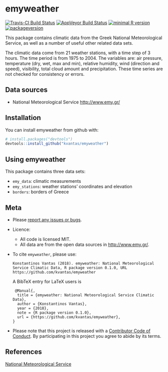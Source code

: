 
<!-- README.md is generated from README.Rmd. Please edit that file -->

# emyweather

[![Travis-CI Build
Status](https://travis-ci.org/kvantas/emyweather.svg?branch=master)](https://travis-ci.org/kvantas/emyweather)
[![AppVeyor Build
Status](https://ci.appveyor.com/api/projects/status/github/kvantas/emyweather?branch=master&svg=true)](https://ci.appveyor.com/project/kvantas/emyweather)
[![minimal R
version](https://img.shields.io/badge/R%3E%3D-3.4.0-6666ff.svg)](https://cran.r-project.org/)
[![packageversion](https://img.shields.io/badge/Package%20version-0.1.0-orange.svg?style=flat-square)](https://github.com/kvantas/emyweather)

This package contains climatic data from the Greek National
Meteorological Service, as well as a number of useful other related data
sets.

The climatic data come from 21 weather stations, with a time step of 3
hours. The time period is from 1975 to 2004. The variables are: air
pressure, temperature (dry, wet, max and min), relative humidity, wind
(direction and speed), visibility, total cloud amount and precipitation.
These time series are not checked for consistency or errors.

## Data sources

  - National Meteorological Service <http://www.emy.gr/>

## Installation

You can install emyweather from github with:

``` r
# install.packages("devtools")
devtools::install_github("kvantas/emyweather")
```

## Using emyweather

This package contains three data sets:

  - `emy_data`: climatic measurements
  - `emy_stations`: weather stations’ coordinates and elevation
  - `borders`: borders of Greece

## Meta

  - Please [report any issues or
    bugs](https://github.com/kvantas/emyweather/issues).

  - Licence:
    
      - All code is licensed MIT.
      - All data are from the open data sources in <http://www.emy.gr/>.

  - To cite `emyweather`, please
        use:
    
        Konstantinos Vantas (2018). emyweather: National Meteorological Service Climatic Data, R package version 0.1.0, URL https://github.com/kvantas/emyweather
    
    A BibTeX entry for LaTeX users is
    
    ``` 
     @Manual{,
      title = {emyweather: National Meteorological Service Climatic Data},
      author = {Konstantinos Vantas},
      year = {2018},
      note = {R package version 0.1.0},
      url = {https://github.com/kvantas/emyweather},
    }
    ```

  - Please note that this project is released with a [Contributor Code
    of Conduct](/CONDUCT.md). By participating in this project you agree
    to abide by its terms.

## References

[National Meteorological Service](http://www.emy.gr/)
